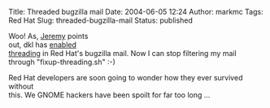 Title: Threaded bugzilla mail
Date: 2004-06-05 12:24
Author: markmc
Tags: Red Hat
Slug: threaded-bugzilla-mail
Status: published

Woo! As, [Jeremy](http://www.livejournal.com/users/katzj/) points  
out, dkl has [enabled  
threading](https://bugzilla.redhat.com/bugzilla/show_bug.cgi?id=125335)
in Red Hat's bugzilla mail. Now I can stop filtering my mail  
through "fixup-threading.sh" :-)

Red Hat developers are soon going to wonder how they ever survived
without  
this. We GNOME hackers have been spoilt for far too long ...
